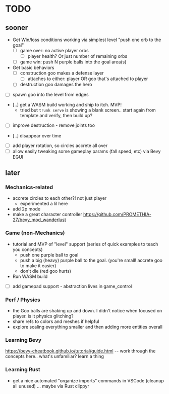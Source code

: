 # TODO

## sooner

- Get Win/loss conditions working via simplest level "push one orb to the goal"
  - [ ] game over: no active player orbs
    - [ ] player health? Or just number of remaining orbs
  - [ ] game win: push N purple balls into the goal area(s)
- Get basic behaviors
  - [ ] construction goo makes a defense layer
    - [ ] attaches to either: player OR goo that's attached to player
  - [ ] destruction goo damages the hero
- [ ] spawn goo into the level from edges
- [..] get a WASM build working and ship to itch. MVP!
  - tried but `trunk serve` is showing a blank screen.. start again from template and verify, then build up?
- [ ] improve destruction - remove joints too
- [..] disappear over time
- [ ] add player rotation, so circles accrete all over
- [ ] allow easily tweaking some gameplay params (fall speed, etc) via Bevy EGUI

## later

### Mechanics-related

- accrete circles to each other?! not just player
  - experimented a lil here
- add 2p mode
- make a great character controller https://github.com/PROMETHIA-27/bevy_mod_wanderlust

### Game (non-Mechanics)

- tutorial and MVP of "level" support (series of quick examples to teach you concepts)
  - push one purple ball to goal
  - push a big (heavy) purple ball to the goal. (you're small! accrete goo to make it easier)
  - don't die (red goo hurts)
- Run WASM build
- [ ] add gamepad support - abstraction lives in game_control

### Perf / Physics

- the Goo balls are shaking up and down. I didn't notice when focused on player. is it physics glitching?
- share refs to colors and meshes if helpful
- explore scaling everything smaller and then adding more entities overall

### Learning Bevy

https://bevy-cheatbook.github.io/tutorial/guide.html -- work through the concepts here.. what's unfamiliar? learn a thing

### Learning Rust

- get a nice automated "organize imports" commands in VSCode (cleanup all unused) ... maybe via Rust clippyr
